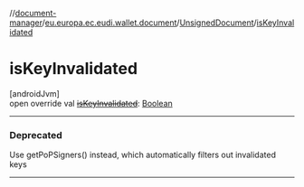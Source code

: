//[document-manager](../../../index.md)/[eu.europa.ec.eudi.wallet.document](../index.md)/[UnsignedDocument](index.md)/[isKeyInvalidated](is-key-invalidated.md)

# isKeyInvalidated

[androidJvm]\
open override val [~~isKeyInvalidated~~](is-key-invalidated.md): [Boolean](https://kotlinlang.org/api/latest/jvm/stdlib/kotlin-stdlib/kotlin/-boolean/index.html)

---

### Deprecated

Use getPoPSigners() instead, which automatically filters out invalidated keys

---
